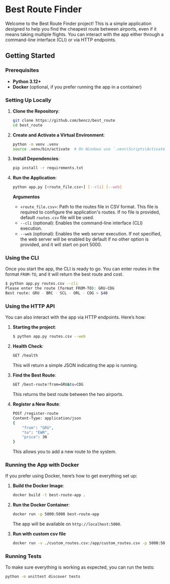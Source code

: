 
# Best Route Finder

Welcome to the Best Route Finder project! This is a simple application designed to help you find the cheapest route between airports, even if it means taking multiple flights. You can interact with the app either through a command-line interface (CLI) or via HTTP endpoints.

## Getting Started

### Prerequisites

- **Python 3.12+**
- **Docker** (optional, if you prefer running the app in a container)

### Setting Up Locally

1. **Clone the Repository**:
   ```bash
   git clone https://github.com/bencz/best_route
   cd best_route
   ```

2. **Create and Activate a Virtual Environment**:
   ```bash
   python -m venv .venv
   source .venv/bin/activate  # On Windows use `.venv\Scripts\Activate`
   ```

3. **Install Dependencies**:
   ```bash
   pip install -r requirements.txt
   ```

4. **Run the Application**:
   ```bash
   python app.py [<route_file.csv>] [--cli] [--web]
   ```

   **Argumentos**
   
   - `<route_file.csv>`: Path to the routes file in CSV format. This file is required to configure the application's routes. If no file is provided, default `routes.csv` file will be used.
   - `--cli` (optional): Enables the command-line interface (CLI) execution.
   - `--web` (optional): Enables the web server execution. If not specified, the web server will be enabled by default if no other option is provided, and it will start on port 5000.


### Using the CLI

Once you start the app, the CLI is ready to go. You can enter routes in the format `FROM-TO`, and it will return the best route and cost.

```bash
$ python app.py routes.csv --cli
Please enter the route (format FROM-TO): GRU-CDG
Best route: GRU - BRC - SCL - ORL - CDG > $40
```

### Using the HTTP API

You can also interact with the app via HTTP endpoints. Here’s how:

1. **Starting the project**:
   ```bash
   $ python app.py routes.csv --web
   ```

2. **Health Check**:
   ```bash
   GET /health
   ```
   This will return a simple JSON indicating the app is running.

3. **Find the Best Route**:
   ```bash
   GET /best-route?from=GRU&to=CDG
   ```
   This returns the best route between the two airports.

4. **Register a New Route**:
   ```bash
   POST /register-route
   Content-Type: application/json
   {
       "from": "GRU",
       "to": "EWR",
       "price": 30
   }
   ```
   This allows you to add a new route to the system.

### Running the App with Docker

If you prefer using Docker, here’s how to get everything set up:

1. **Build the Docker Image**:
   ```bash
   docker build -t best-route-app .
   ```

2. **Run the Docker Container**:
   ```bash
   docker run -p 5000:5000 best-route-app
   ```

   The app will be available on `http://localhost:5000`.


3. **Run with custom csv file**
   ```bash
   docker run -v ./custom_routes.csv:/app/custom_routes.csv -p 5000:5000 best-route-app custom_routes.csv --web
   ```

### Running Tests

To make sure everything is working as expected, you can run the tests:

   ```bash
   python -m unittest discover tests
   ```
